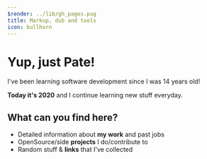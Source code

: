```yaml
---
$render: ../lib/gh_pages.pug
title: Markup, dub and tools
icon: bullhorn
---
```


# Yup, just **Pate**!

I've been learning software development since I was 14 years old!

**Today it's 2020** and I continue learning new stuff everyday.

## What can you find here?

- Detailed information about **my work** and past jobs
- OpenSource/side **projects** I do/contribute to
- Random stuff &amp; **links** that I've collected
